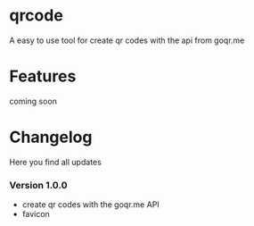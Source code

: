 # qrcode
A easy to use tool for create qr codes with the api from goqr.me

# Features
coming soon

# Changelog
Here you find all updates

### Version 1.0.0
- create qr codes with the goqr.me API
- favicon
